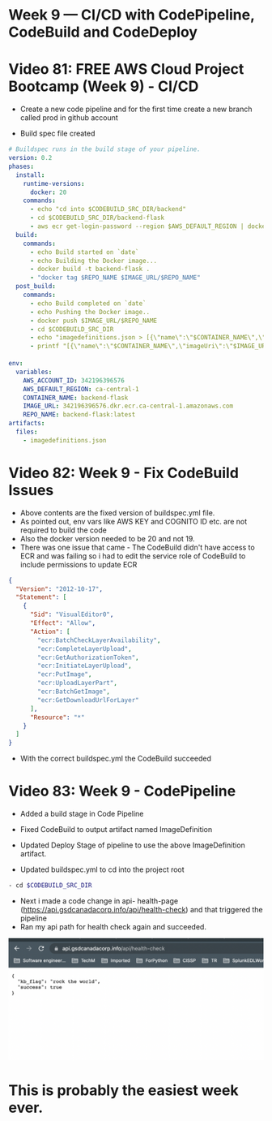 # Week 9 — CI/CD with CodePipeline, CodeBuild and CodeDeploy

# Video 81: FREE AWS Cloud Project Bootcamp (Week 9) - CI/CD

- Create a new code pipeline and for the first time create a new branch called prod in github account

- Build spec file created

```yml
# Buildspec runs in the build stage of your pipeline.
version: 0.2
phases:
  install:
    runtime-versions:
      docker: 20
    commands:
      - echo "cd into $CODEBUILD_SRC_DIR/backend"
      - cd $CODEBUILD_SRC_DIR/backend-flask
      - aws ecr get-login-password --region $AWS_DEFAULT_REGION | docker login --username AWS --password-stdin $IMAGE_URL
  build:
    commands:
      - echo Build started on `date`
      - echo Building the Docker image...
      - docker build -t backend-flask .
      - "docker tag $REPO_NAME $IMAGE_URL/$REPO_NAME"
  post_build:
    commands:
      - echo Build completed on `date`
      - echo Pushing the Docker image..
      - docker push $IMAGE_URL/$REPO_NAME
      - cd $CODEBUILD_SRC_DIR
      - echo "imagedefinitions.json > [{\"name\":\"$CONTAINER_NAME\",\"imageUri\":\"$IMAGE_URL/$REPO_NAME\"}]" > imagedefinitions.json
      - printf "[{\"name\":\"$CONTAINER_NAME\",\"imageUri\":\"$IMAGE_URL/$REPO_NAME\"}]" > imagedefinitions.json

env:
  variables:
    AWS_ACCOUNT_ID: 342196396576
    AWS_DEFAULT_REGION: ca-central-1
    CONTAINER_NAME: backend-flask
    IMAGE_URL: 342196396576.dkr.ecr.ca-central-1.amazonaws.com
    REPO_NAME: backend-flask:latest
artifacts:
  files:
    - imagedefinitions.json
```

# Video 82: Week 9 - Fix CodeBuild Issues

- Above contents are the fixed version of buildspec.yml file.
- As pointed out, env vars like AWS KEY and COGNITO ID etc. are not required to build the code
- Also the docker version needed to be 20 and not 19.
- There was one issue that came - The CodeBuild didn't have access to ECR and was failing so i had to edit the service role of CodeBuild to include permissions to update ECR

```json
{
  "Version": "2012-10-17",
  "Statement": [
    {
      "Sid": "VisualEditor0",
      "Effect": "Allow",
      "Action": [
        "ecr:BatchCheckLayerAvailability",
        "ecr:CompleteLayerUpload",
        "ecr:GetAuthorizationToken",
        "ecr:InitiateLayerUpload",
        "ecr:PutImage",
        "ecr:UploadLayerPart",
        "ecr:BatchGetImage",
        "ecr:GetDownloadUrlForLayer"
      ],
      "Resource": "*"
    }
  ]
}
```

- With the correct buildspec.yml the CodeBuild succeeded

# Video 83: Week 9 - CodePipeline

- Added a build stage in Code Pipeline

- Fixed CodeBuild to output artifact named ImageDefinition
- Updated Deploy Stage of pipeline to use the above ImageDefinition artifact.
- Updated buildspec.yml to cd into the project root

```sh
- cd $CODEBUILD_SRC_DIR
```

- Next i made a code change in api- health-page (https://api.gsdcanadacorp.info/api/health-check) and that triggered the pipeline
- Ran my api path for health check again and succeeded.

![CI/CD Working](assets/week9/cicd_success.png)

# This is probably the easiest week ever.
